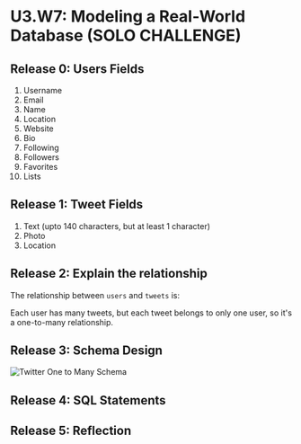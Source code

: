 # U3.W7: Modeling a Real-World Database (SOLO CHALLENGE)

## Release 0: Users Fields
1. Username
2. Email
3. Name
4. Location
5. Website
6. Bio
7. Following
8. Followers
9. Favorites
10. Lists

## Release 1: Tweet Fields

1. Text (upto 140 characters, but at least 1 character)
2. Photo
3. Location

## Release 2: Explain the relationship
The relationship between `users` and `tweets` is: 

Each user has many tweets, but each tweet belongs to only one user, so it's a one-to-many relationship. 

## Release 3: Schema Design
![Twitter One to Many Schema](https://github.com/lrakhman/phase_0_unit_3/blob/master/week_7/images/Twitter%20One%20to%20Many%20Schema.png?raw=true)

## Release 4: SQL Statements
<!-- Include your SQL Statements. How can you make markdown files show blocks of code? -->


## Release 5: Reflection
<!-- Be sure to add your reflection here!!! -->